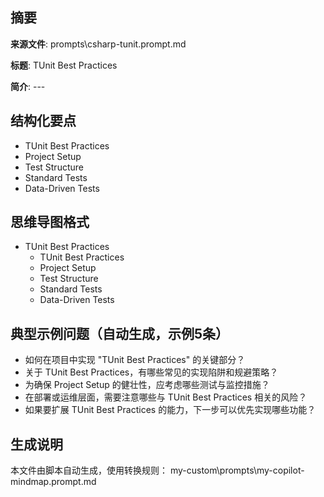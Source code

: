## 摘要

**来源文件**: prompts\csharp-tunit.prompt.md

**标题**: TUnit Best Practices

**简介**: ---

## 结构化要点

- TUnit Best Practices
- Project Setup
- Test Structure
- Standard Tests
- Data-Driven Tests

## 思维导图格式

- TUnit Best Practices
  - TUnit Best Practices
  - Project Setup
  - Test Structure
  - Standard Tests
  - Data-Driven Tests

## 典型示例问题（自动生成，示例5条）

- 如何在项目中实现 "TUnit Best Practices" 的关键部分？
- 关于 TUnit Best Practices，有哪些常见的实现陷阱和规避策略？
- 为确保 Project Setup 的健壮性，应考虑哪些测试与监控措施？
- 在部署或运维层面，需要注意哪些与 TUnit Best Practices 相关的风险？
- 如果要扩展 TUnit Best Practices 的能力，下一步可以优先实现哪些功能？

## 生成说明

本文件由脚本自动生成，使用转换规则： my-custom\prompts\my-copilot-mindmap.prompt.md
